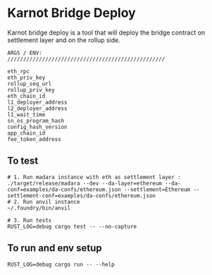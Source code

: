# Karnot Bridge Deploy

Karnot bridge deploy is a tool that will deploy the bridge contract on settlement layer and on the rollup side.

```shell
ARGS / ENV:
//////////////////////////////////////////////////

eth_rpc
eth_priv_key
rollup_seq_url
rollup_priv_key
eth_chain_id
l1_deployer_address
l2_deployer_address
l1_wait_time
sn_os_program_hash
config_hash_version
app_chain_id
fee_token_address
```

## To test

```shell
# 1. Run madara instance with eth as settlement layer :
./target/release/madara --dev --da-layer=ethereum --da-conf=examples/da-confs/ethereum.json --settlement=Ethereum --settlement-conf=examples/da-confs/ethereum.json
# 2. Run anvil instance
~/.foundry/bin/anvil

# 3. Run tests
RUST_LOG=debug cargo test -- --no-capture
```

## To run and env setup

```shell
RUST_LOG=debug cargo run -- --help
```